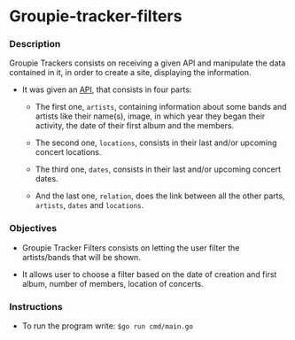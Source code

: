 # Groupie-tracker-filters

### Description

Groupie Trackers consists on receiving a given API and manipulate the data contained in it, in order to create a site, displaying the information.

- It was given an [API](https://groupietrackers.herokuapp.com/api), that consists in four parts:

  - The first one, `artists`, containing information about some bands and artists like their name(s), image, in which year they began their activity, the date of their first album and the members.

  - The second one, `locations`, consists in their last and/or upcoming concert locations.

  - The third one, `dates`, consists in their last and/or upcoming concert dates.

  - And the last one, `relation`, does the link between all the other parts, `artists`, `dates` and `locations`.

### Objectives

- Groupie Tracker Filters consists on letting the user filter the artists/bands that will be shown.

- It allows user to choose a filter based on the date of creation and first album, number of members, location of concerts.

### Instructions

- To run the program write: `$go run cmd/main.go`
